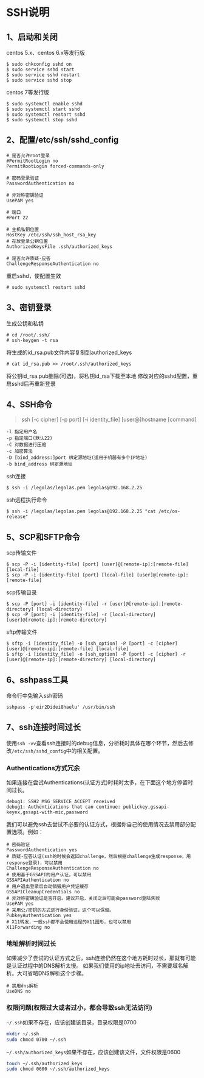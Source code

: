 # SSH说明

## 1、启动和关闭

centos 5.x、centos 6.x等发行版
````
$ sudo chkconfig sshd on
$ sudo service sshd start
$ sudo service sshd restart
$ sudo service sshd stop
````
centos 7等发行版
````
$ sudo systemctl enable sshd
$ sudo systemctl start sshd
$ sudo systemctl restart sshd
$ sudo systemctl stop sshd
````

## 2、配置/etc/ssh/sshd_config

````
# 是否允许root登录
#PermitRootLogin no
PermitRootLogin forced-commands-only

# 密码登录验证
PasswordAuthentication no

# 非对称密钥验证
UsePAM yes

# 端口
#Port 22

# 主机私钥位置
HostKey /etc/ssh/ssh_host_rsa_key
# 存放登录公钥位置
AuthorizedKeysFile .ssh/authorized_keys

# 是否允许质疑-应答
ChallengeResponseAuthentication no
````

重启sshd，使配置生效
````
# sudo systemctl restart sshd
````

## 3、密钥登录

生成公钥和私钥
````
# cd /root/.ssh/
# ssh-keygen -t rsa
````
将生成的id_rsa.pub文件内容复制到authorized_keys
````
# cat id_rsa.pub >> /root/.ssh/authorized_keys
````
将公钥id_rsa.pub删除(可选)，将私钥id_rsa下载至本地
修改对应的sshd配置，重启sshd后再重新登录

## 4、SSH命令

 > ssh [-c cipher] [-p port] [-i identity_file] [user@]hostname [command]

````
-l 指定用户名
-p 指定端口(默认22)
-C 对数据进行压缩
-c 加密算法
-D [bind_address:]port 绑定源地址(适用于机器有多个IP地址)
-b bind_address 绑定源地址
````
ssh连接
````
$ ssh -i /legolas/legolas.pem legolas@192.168.2.25
````
ssh远程执行命令
````
$ ssh -i /legolas/legolas.pem legolas@192.168.2.25 "cat /etc/os-release"
````

## 5、SCP和SFTP命令

scp传输文件
````
$ scp -P -i [identity-file] [port] [user]@[remote-ip]:[remote-file] [local-file]
$ scp -P -i [identity-file] [port] [local-file] [user]@[remote-ip]:[remote-file]
````
scp传输目录
````
$ scp -P [port] -i [identity-file] -r [user]@[remote-ip]:[remote-directory] [local-directory]
$ scp -P [port] -i [identity-file] -r [local-directory] [user]@[remote-ip]:[remote-directory]
````
sftp传输文件
````
$ sftp -i [identity_file] -o [ssh_option] -P [port] -c [cipher] [user]@[remote-ip]:[remote-file] [local-file]
$ sftp -i [identity_file] -o [ssh_option] -P [port] -c [cipher] -r [user]@[remote-ip]:[remote-directory] [local-directory]
````

## 6、sshpass工具

命令行中免输入ssh密码
````
sshpass -p'eir2Didei8haelu' /usr/bin/ssh
````

## 7、ssh连接时间过长

使用`ssh -vv`查看ssh连接时的debug信息，分析耗时具体在哪个环节，然后去修改`/etc/ssh/sshd_config`中的相关配置。

### Authentications方式冗余

如果连接在尝试Authentications(认证方式)时耗时太多，在下面这个地方停留时间过长。

````
debug1: SSH2_MSG_SERVICE_ACCEPT received
debug1: Authentications that can continue: publickey,gssapi-keyex,gssapi-with-mic,password
````

我们可以避免ssh去尝试不必要的认证方式，根据你自己的使用情况去禁用部分配置选项。例如：

````
# 密码验证
PasswordAuthentication yes
# 质疑-应答认证(ssh的时候会返回challenge，然后根据challenge生成response，用response登录)，可以禁用
ChallengeResponseAuthentication no
# 使用基于GSSAPI的用户认证，可以禁用
GSSAPIAuthentication no
# 用户退出登录后自动销毁用户凭证缓存
GSSAPICleanupCredentials no
# 非对称密钥验证是否开启。建议开启，关闭之后可能会password登陆失败
UsePAM yes
# 采用公/密钥的方式进行身份验证，这个可以保留。
PubkeyAuthentication yes
# X11转发，一般ssh都不会使用远程的X11图形，也可以禁用
X11Forwarding no
````

### 地址解析时间过长

如果减少了尝试的认证方式之后，ssh连接仍然在这个地方耗时过长，那就有可能是认证过程中的DNS解析太慢。
如果我们使用的ip地址去访问，不需要域名解析。大可省略DNS解析这个步骤。

````
# 禁用dns解析
UseDNS no
````

### 权限问题(权限过大或者过小，都会导致ssh无法访问)

`~/.ssh`如果不存在，应该创建该目录，目录权限是0700

```bash
mkdir ~/.ssh
sudo chmod 0700 ~/.ssh
```

`~/.ssh/authorized_keys`如果不存在，应该创建该文件，文件权限是0600

```bash
touch ~/.ssh/authorized_keys
sudo chmod 0600 ~/.ssh/authorized_keys
```
